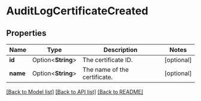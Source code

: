 # AuditLogCertificateCreated

## Properties

Name | Type | Description | Notes
------------ | ------------- | ------------- | -------------
**id** | Option<**String**> | The certificate ID. | [optional]
**name** | Option<**String**> | The name of the certificate. | [optional]

[[Back to Model list]](../README.md#documentation-for-models) [[Back to API list]](../README.md#documentation-for-api-endpoints) [[Back to README]](../README.md)


